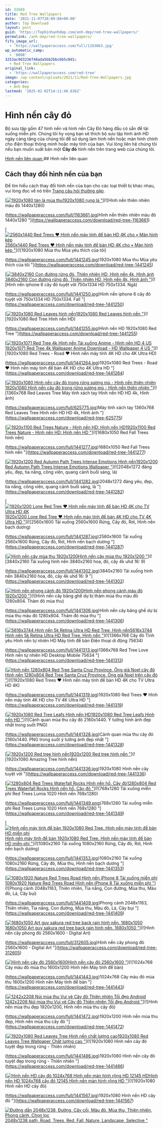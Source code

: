 ```yaml
---
id: 32669
title: Red Tree Wallpapers
date: '2021-11-07T20:09:08+00:00'
author: Top Download
layout: post
guid: 'https://Tophinhanhdep.com/anh-dep/red-tree-wallpapers/'
permalink: /anh-dep/red-tree-wallpapers/
fifu_image_url:
  - 'https://wallpaperaccess.com/full/1163663.jpg'
wp_automatic_camp:
  - '8098'
3253ac9d3236f48ada5bb2bbcbb5c0d1:
  - Red Tree Wallpapers
original_link:
  - 'https://wallpaperaccess.com/red-tree'
image: /wp-content/uploads/2021/11/Red-Tree-Wallpapers.jpg
categories:
  - Ảnh Đẹp
lastmod: '2025-02-02T14:11:40.036Z'
---
```

# Hình nền cây đỏ

Bộ sưu tập gồm 47 hình nền và hình nền Cây Đỏ hàng đầu có sẵn để tải xuống miễn phí. Chúng tôi hy vọng bạn sẽ thích bộ sưu tập hình ảnh HD ngày càng tăng của chúng tôi để sử dụng làm hình nền hoặc màn hình chính cho điện thoại thông minh hoặc máy tính của bạn. Vui lòng liên hệ chúng tôi nếu bạn muốn xuất bản một **Cây đỏ** hình nền trên trang web của chúng tôi.

[Hình nền liên quan ](#related) ## Hình nền liên quan

## Cách thay đổi hình nền của bạn

Để tìm hiểu cách thay đổi hình nền của bạn cho các loại thiết bị khác nhau, vui lòng đọc về nó trên [Trang câu hỏi thường gặp](https://tophinhanhdep.com/faq/).

  
[[![1920x1080 tán lá mùa thu](https://wallpaperaccess.com/full/1163663.jpg)1920x1080 rụng lá "](https://wallpaperaccess.com/download/red-tree-1163663)](![Hình nền thiên nhiên màu đỏ 1440x1280)

(https://wallpaperaccess.com/full/1163661.jpg)Hình nền thiên nhiên màu đỏ 1440x1280 "](https://wallpaperaccess.com/download/red-tree-1163661)

[[![2560x1440 Red Trees ❤ Hình nền máy tính để bàn HD 4K cho • Màn hình kép](https://wallpaperaccess.com/full/1441241.jpg)2560x1440 Red Trees ❤ Hình nền máy tính để bàn HD 4K cho • Màn hình kép "](https://wallpaperaccess.com/download/red-tree-1441241)](![1920x1080 Mùa thu Mùa yêu thích của tôi)

(https://wallpaperaccess.com/full/1441245.jpg)1920x1080 Mùa thu Mùa yêu thích của tôi "](https://wallpaperaccess.com/download/red-tree-1441245)

[[![3840x2160 Con đường rừng đỏ, Thiên nhiên HD, Hình nền 4k, Hình ảnh](https://wallpaperaccess.com/full/1441248.jpg)3840x2160 Con đường rừng đỏ, Thiên nhiên HD, Hình nền 4k, Hình ảnh "](https://wallpaperaccess.com/download/red-tree-1441248)](![Hình nền iphone 6 cây đỏ tuyệt vời 750x1334 HD 750x1334.  Ngã)

(https://wallpaperaccess.com/full/1441250.jpg)Hình nền iphone 6 cây đỏ tuyệt vời 750x1334 HD 750x1334. Fall "](https://wallpaperaccess.com/download/red-tree-1441250)

[[![1920x1080 Red Leaves hình nền](https://wallpaperaccess.com/full/1441251.jpg)1920x1080 Red Leaves hình nền "](https://wallpaperaccess.com/download/red-tree-1441251)](![1920x1080 Red Tree Hình nền HD)

(https://wallpaperaccess.com/full/1441255.jpg)Hình nền HD 1920x1080 Red Tree "](https://wallpaperaccess.com/download/red-tree-1441255)

[[![1920x1071 Red Tree 4k Hình nền Tải xuống Anime - Hình nền HD 4 US](https://wallpaperaccess.com/full/1441260.jpg)1920x1071 Red Tree 4k Wallpaper Anime Download - HD Wallpaper 4 US "](https://wallpaperaccess.com/download/red-tree-1441260)](![1920x1080 Red Trees - Road ❤ Hình nền máy tính 4K HD cho 4K Ultra HD)

(https://wallpaperaccess.com/full/1441264.jpg)1920x1080 Red Trees - Road ❤ Hình nền máy tính để bàn 4K HD cho 4K Ultra HD "](https://wallpaperaccess.com/download/red-tree-1441264)

[[![1920x1080 Hình nền cây đỏ trong rừng sương mù - Hình nền thiên nhiên](https://wallpaperaccess.com/full/1441269.jpg)1920x1080 Hình nền cây đỏ trong rừng sương mù - Hình nền thiên nhiên "](https://wallpaperaccess.com/download/red-tree-1441269)](![1360x768 Red Leaves Tree Máy tính xách tay Hình nền HD HD 4k, Hình ảnh)

(https://wallpaperaccess.com/full/625775.jpg)Máy tính xách tay 1360x768 Red Leaves Tree Hình nền HD HD 4k, Hình ảnh "](https://wallpaperaccess.com/download/red-tree-625775)

[[![1920x1100 Red Trees Nature - Hình nền HD: Hình nền HD](https://wallpaperaccess.com/full/1441276.jpg)1920x1100 Red Trees Nature - Hình nền HD: Hình nền HD "](https://wallpaperaccess.com/download/red-tree-1441276)](![1680x1050 Red Fall Trees hình nền)

(https://wallpaperaccess.com/full/1441277.jpg)1680x1050 Red Fall Trees hình nền "](https://wallpaperaccess.com/download/red-tree-1441277)

[[![1920x1200 Red Autumn Path Trees Intense Emotions Hình nền](https://wallpaperaccess.com/full/1441279.jpg)1920x1200 Red Autumn Path Trees Intense Emotions Wallpaper "](https://wallpaperaccess.com/download/red-tree-1441279)](![2048x1272 đáng yêu, đẹp, tia nắng, công viên, quang cảnh buổi sáng, lá)

(https://wallpaperaccess.com/full/1441282.jpg)2048x1272 đáng yêu, đẹp, tia nắng, công viên, quang cảnh buổi sáng, lá "](https://wallpaperaccess.com/download/red-tree-1441282)

[[![1920x1200 Lone Red Tree ❤ Hình nền máy tính để bàn HD 4K cho TV Ultra HD 4K](https://wallpaperaccess.com/full/1441283.jpg)1920x1200 Lone Red Tree ❤ Hình nền máy tính để bàn 4K HD cho TV 4K Ultra HD "](https://wallpaperaccess.com/download/red-tree-1441283)](![2560x1600 Tải xuống 2560x1600 Rừng, Cây đỏ, Rơi, Hình nền bạch dương)

(https://wallpaperaccess.com/full/1441287.jpg)2560x1600 Tải xuống 2560x1600 Rừng, Cây đỏ, Rơi, Hình nền bạch dương "](https://wallpaperaccess.com/download/red-tree-1441287)

[[![Hình nền cây mùa thu 1920x1200](https://wallpaperaccess.com/full/1441296.jpg)Hình nền cây mùa thu 1920x1200 "](https://wallpaperaccess.com/download/red-tree-1441296)](![3840x2160 Tải xuống hình nền 3840x2160 hoa, đỏ, cây 4k uhd 16: 9)

(https://wallpaperaccess.com/full/1441302.jpg)3840x2160 Tải xuống hình nền 3840x2160 hoa, đỏ, cây 4k uhd 16: 9 "](https://wallpaperaccess.com/download/red-tree-1441302)

[[![Hình nền phong cảnh đỏ 1920x1200](https://wallpaperaccess.com/full/1441304.jpg)Hình nền phong cảnh màu đỏ 1920x1200 "](https://wallpaperaccess.com/download/red-tree-1441304)](![Hình nền cây băng ghế dự bị thảm mùa thu màu đỏ 1280x804.  Thảm đỏ mùa thu)

(https://wallpaperaccess.com/full/1441306.jpg)Hình nền cây băng ghế dự bị mùa thu màu đỏ 1280x804. Thảm đỏ mùa thu "](https://wallpaperaccess.com/download/red-tree-1441306)

[[![5616x3744 Hình nền 5k Retina Ultra HD Red Tree.  Hình nền](https://wallpaperaccess.com/full/1441310.jpg)5616x3744 Hình nền 5k Retina Ultra HD Red Tree. Hình nền "](https://wallpaperaccess.com/download/red-tree-1441310)](![1366x768 Cây đỏ Tình yêu Hình nền tự nhiên HD Máy tính để bàn Điện thoại di động 75634)

(https://wallpaperaccess.com/full/1441313.jpg)1366x768 Red Tree Love Hình nền tự nhiên HD Desktop Mobile 75634 "](https://wallpaperaccess.com/download/red-tree-1441313)

[[![Hình nền 1280x804 Red Tree Santa Cruz Province.  Ông già Noel cây đỏ](https://wallpaperaccess.com/full/1441315.jpg)Hình nền 1280x804 Red Tree Santa Cruz Province. Ông già Noel trên cây đỏ "](https://wallpaperaccess.com/download/red-tree-1441315)](![1920x1080 Red Trees ❤ Hình nền máy tính để bàn HD 4K cho TV Ultra HD 4K)

(https://wallpaperaccess.com/full/1441319.jpg)1920x1080 Red Trees ❤ Hình nền máy tính 4K HD cho TV 4K Ultra HD "](https://wallpaperaccess.com/download/red-tree-1441319)

[[![1920x1080 Red Tree Leafs Hình nền HD](https://wallpaperaccess.com/full/1441322.jpg)1920x1080 Red Tree Leafs Hình nền HD "](https://wallpaperaccess.com/download/red-tree-1441322)](![Cảnh quan mùa thu cây đỏ 2160x1440.  Ý tưởng hình ảnh đẹp nhất trong suốt PNG)

(https://wallpaperaccess.com/full/1441328.jpg)Cảnh quan mùa thu cây đỏ 2160x1440. PNG trong suốt ý tưởng ảnh đẹp nhất "](https://wallpaperaccess.com/download/red-tree-1441328)

[[![1920x1200 Red tree hình nền](https://wallpaperaccess.com/full/1441329.jpg)1920x1200 Red tree hình nền "](https://wallpaperaccess.com/download/red-tree-1441329)](![1920x1080 Amazing Tree hình nền)

(https://wallpaperaccess.com/full/1441336.jpg)1920x1080 Hình nền cây tuyệt vời "](https://wallpaperaccess.com/download/red-tree-1441336)

[[![1280x804 Red Trees Waterfall Rocks Hình nền hồ.  Cây đỏ](https://wallpaperaccess.com/full/1441337.jpg)1280x804 Red Trees Waterfall Rocks Hình nền hồ. Cây đỏ "](https://wallpaperaccess.com/download/red-tree-1441337)](![768x1280 Tải xuống miễn phí Red Trees Lumia 1020 Hình nền 768x1280)

(https://wallpaperaccess.com/full/1441349.png)768x1280 Tải xuống miễn phí Red Trees Lumia 1020 Hình nền 768x1280 "](https://wallpaperaccess.com/download/red-tree-1441349)

[[![Hình nền máy tính để bàn 1920x1080 Red Tree.  Hình nền máy tính để bàn HD miễn phí](https://wallpaperaccess.com/full/449950.jpg)Hình nền máy tính để bàn 1920x1080 Red Tree. Hình nền máy tính để bàn HD miễn phí "](https://wallpaperaccess.com/download/red-tree-449950)](![1080x2160 Tải xuống 1080x2160 Rừng, Cây đỏ, Rơi, Hình nền bạch dương)

(https://wallpaperaccess.com/full/1441353.jpg)1080x2160 Tải xuống 1080x2160 Rừng, Cây đỏ, Mùa thu, Hình nền bạch dương "](https://wallpaperaccess.com/download/red-tree-1441353)

[[![1080x1920 Nature Red Trees Road Hình nền iPhone 8 Tải xuống miễn phí](https://wallpaperaccess.com/full/1441359.jpg)1080x1920 Nature Red Trees Road Hình nền iPhone 8 Tải xuống miễn phí "](https://wallpaperaccess.com/download/red-tree-1441359)](![Phong cảnh 2048x1163, Thiên nhiên, Tia nắng, Con đường, Mùa thu, Màu đỏ, Lá, Cây bụi)

(https://wallpaperaccess.com/full/1441409.jpg)Phong cảnh 2048x1163, Thiên nhiên, Tia nắng, Con đường, Mùa thu, Màu đỏ, Lá, Cây bụi "](https://wallpaperaccess.com/download/red-tree-1441409)

[[![1680x1050 Art guy sakura red tree back rain hình nền.  1680x1050](https://wallpaperaccess.com/full/1441418.jpg)1680x1050 Art guy sakura red tree back rain hình nền. 1680x1050 "](https://wallpaperaccess.com/download/red-tree-1441418)](![Hình nền cây phong đỏ 2560x1600 - Digital Art)

(https://wallpaperaccess.com/full/312605.jpg)Hình nền cây phong đỏ 2560x1600 - Digital Art "](https://wallpaperaccess.com/download/red-tree-312605)

[[![Hình nền cây đỏ 2560x1600](https://wallpaperaccess.com/full/1441421.jpg)Hình nền cây đỏ 2560x1600 "](https://wallpaperaccess.com/download/red-tree-1441421)](![1024x768 Cây màu đỏ mùa thu 1600x1200 Hình nền Máy tính để bàn)

(https://wallpaperaccess.com/full/1441443.jpg)1024x768 Cây màu đỏ mùa thu 1600x1200 Hình nền Máy tính để bàn "](https://wallpaperaccess.com/download/red-tree-1441443)

[[![1242x2208 Núi mùa thu Vui vẻ Cây đỏ Thiên nhiên Tối đẹp Android](https://wallpaperaccess.com/full/1441460.jpg)1242x2208 Núi mùa thu Vui vẻ Cây đỏ Thiên nhiên Tối đẹp Android "](https://wallpaperaccess.com/download/red-tree-1441460)](![Hình nền mùa thu đẹp 1920x1200, Hình nền mùa thu cây đỏ)

(https://wallpaperaccess.com/full/1441472.jpg)1920x1200 Hình nền mùa thu đẹp, Hình nền mùa thu cây đỏ "](https://wallpaperaccess.com/download/red-tree-1441472)

[[![1920x1080 Red Leaves Tree Hình nền chất lượng cao](https://wallpaperaccess.com/full/1181955.jpg)1920x1080 Red Leaves Tree Wallpaper Chất lượng cao "](https://wallpaperaccess.com/download/red-tree-1181955)](![1920x1080 Hình nền cây đỏ tuyệt đẹp trong rừng - Thiên nhiên)

(https://wallpaperaccess.com/full/1441486.jpg)1920x1080 Hình nền cây đỏ tuyệt đẹp trong rừng - Thiên nhiên "](https://wallpaperaccess.com/download/red-tree-1441486)

[[![Hình nền HD cây đỏ 1024x768 Hình nền màn hình rộng HD 12145 HD](https://wallpaperaccess.com/full/1441557.jpg)Hình nền HD 1024x768 cây đỏ 12145 Hình nền màn hình rộng HD "](https://wallpaperaccess.com/download/red-tree-1441557)](![1920x1080 Hình nền HD cây đỏ)

(https://wallpaperaccess.com/full/1441567.jpg)1920x1080 Hình nền HD cây đỏ "](https://wallpaperaccess.com/download/red-tree-1441567)

[![Đường dẫn 2048x1238, Đường, Cây cối, Màu đỏ, Mùa thu, Thiên nhiên, Phong cảnh, Chọn lọc](https://wallpaperaccess.com/full/1441576.jpg)2048x1238 path, Road, Trees, Red, Fall, Nature, Landscape, Selective "](https://wallpaperaccess.com/download/red-tree-1441576)
